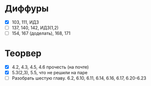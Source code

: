 # Диффуры
- [x] 103, 111, ИДЗ
- [ ] 137, 140, 142, ИДЗ(1,2)
- [ ] 154, 167 (доделать), 168, 171

# Теорвер
- [x] 4.2, 4.3, 4.5, 4.6 прочесть (на почте)
- [x] 5.3(2,3), 5.5, что не решили на паре
- [ ] Разобрать шестую главу. 6.2, 6.10, 6.11, 6.14, 6.16, 6.17, 6.20-6.23
